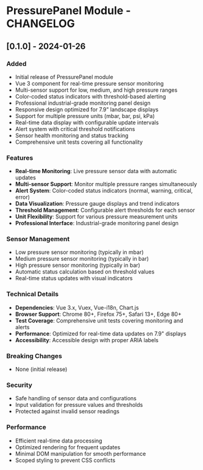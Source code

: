 # PressurePanel Module - CHANGELOG

## [0.1.0] - 2024-01-26

### Added
- Initial release of PressurePanel module
- Vue 3 component for real-time pressure sensor monitoring
- Multi-sensor support for low, medium, and high pressure ranges
- Color-coded status indicators with threshold-based alerting
- Professional industrial-grade monitoring panel design
- Responsive design optimized for 7.9" landscape displays
- Support for multiple pressure units (mbar, bar, psi, kPa)
- Real-time data display with configurable update intervals
- Alert system with critical threshold notifications
- Sensor health monitoring and status tracking
- Comprehensive unit tests covering all functionality

### Features
- **Real-time Monitoring**: Live pressure sensor data with automatic updates
- **Multi-sensor Support**: Monitor multiple pressure ranges simultaneously
- **Alert System**: Color-coded status indicators (normal, warning, critical, error)
- **Data Visualization**: Pressure gauge displays and trend indicators
- **Threshold Management**: Configurable alert thresholds for each sensor
- **Unit Flexibility**: Support for various pressure measurement units
- **Professional Interface**: Industrial-grade monitoring panel design

### Sensor Management
- Low pressure sensor monitoring (typically in mbar)
- Medium pressure sensor monitoring (typically in bar)
- High pressure sensor monitoring (typically in bar)
- Automatic status calculation based on threshold values
- Real-time status updates with visual indicators

### Technical Details
- **Dependencies**: Vue 3.x, Vuex, Vue-i18n, Chart.js
- **Browser Support**: Chrome 80+, Firefox 75+, Safari 13+, Edge 80+
- **Test Coverage**: Comprehensive unit tests covering monitoring and alerts
- **Performance**: Optimized for real-time data updates on 7.9" displays
- **Accessibility**: Accessible design with proper ARIA labels

### Breaking Changes
- None (initial release)

### Security
- Safe handling of sensor data and configurations
- Input validation for pressure values and thresholds
- Protected against invalid sensor readings

### Performance
- Efficient real-time data processing
- Optimized rendering for frequent updates
- Minimal DOM manipulation for smooth performance
- Scoped styling to prevent CSS conflicts
